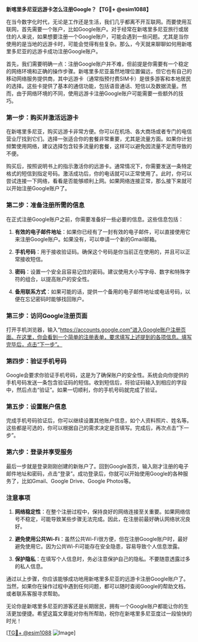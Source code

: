 **新喀里多尼亚远游卡怎么注册Google？【TG💪+ @esim1088】**

在当今数字化时代，无论是工作还是生活，我们几乎都离不开互联网。而要使用互联网，首先需要一个账户，比如Google账户。对于经常在新喀里多尼亚旅行或居住的人来说，如果想要注册一个Google账户，可能会遇到一些问题。尤其是当你使用的是当地的远游卡时，可能会觉得有些复杂。那么，今天就来聊聊如何用新喀里多尼亚的远游卡成功注册Google账户。

首先，我们需要明确一点：注册Google账户并不难，但前提是你需要有一个稳定的网络环境和正确的操作步骤。新喀里多尼亚虽然地理位置偏远，但它也有自己的移动网络服务提供商，其中远游卡（通常指预付费SIM卡）是很多游客和本地居民的选择。这些卡提供了基本的通信功能，包括语音通话、短信以及数据流量。然而，由于网络环境的不同，使用远游卡注册Google账户可能需要一些额外的技巧。

### 第一步：购买并激活远游卡

在新喀里多尼亚，购买远游卡非常方便。你可以在机场、各大商场或者专门的电信营业厅找到它们。选择一张适合你的套餐非常重要，尤其是流量方面。如果你计划频繁使用网络，建议选择包含较多流量的套餐，这样可以避免因流量不足而导致的不便。

购买后，按照说明书上的指示激活你的远游卡。通常情况下，你需要发送一条特定格式的短信到指定号码。激活成功后，你的电话就可以正常使用了。此时，你可以尝试连接一下网络，看看是否能够顺利上网。如果网络连接正常，那么接下来就可以开始注册Google账户了。

### 第二步：准备注册所需的信息

在正式注册Google账户之前，你需要准备好一些必要的信息。这些信息包括：

1. **有效的电子邮件地址**：如果你已经有了一封有效的电子邮件，可以直接使用它来注册Google账户。如果没有，可以申请一个新的Gmail邮箱。
   
2. **手机号码**：用于接收验证码。确保这个号码是你当前正在使用的，并且可以正常接收短信。
   
3. **密码**：设置一个安全且容易记住的密码。建议使用大小写字母、数字和特殊字符的组合，以提高账户的安全性。

4. **备用联系方式**：如果可能的话，提供一个备用的电子邮件地址或电话号码，以便在忘记密码时能够找回账户。

### 第三步：访问Google注册页面

打开手机浏览器，输入“https://accounts.google.com”进入Google账户注册页面。在这里，你会看到一个简单的注册表单，要求填写上述提到的各项信息。填写完毕后，点击“下一步”。

### 第四步：验证手机号码

Google会要求你验证手机号码，这是为了确保账户的安全性。系统会向你提供的手机号码发送一条包含验证码的短信。收到短信后，将验证码输入到相应的字段中，然后点击“验证”。如果一切顺利，你的手机号码就完成了验证。

### 第五步：设置账户信息

完成手机号码验证后，你可以继续设置其他账户信息，如个人资料照片、姓名等。这些都是可选的，你可以根据自己的需求决定是否填写。完成后，再次点击“下一步”。

### 第六步：登录并享受服务

最后一步就是登录刚刚创建的新账户了。回到Google首页，输入刚才注册的电子邮件地址和密码，点击“登录”。成功登录后，你就可以开始使用Google的各种服务了，比如Gmail、Google Drive、Google Photos等。

### 注意事项

1. **网络稳定性**：在整个注册过程中，保持良好的网络连接至关重要。如果网络信号不稳定，可能导致某些步骤无法完成。因此，在注册前最好确认网络状况良好。

2. **避免使用公共Wi-Fi**：虽然公共Wi-Fi很方便，但在注册Google账户时，最好避免使用它。因为公共Wi-Fi可能存在安全隐患，容易导致个人信息泄露。

3. **保护隐私**：在填写个人信息时，务必注意保护自己的隐私。不要随意透露过多的私人信息。

通过以上步骤，你应该能够成功地用新喀里多尼亚的远游卡注册Google账户了。当然，如果你在操作过程中遇到任何问题，都可以随时查阅Google的帮助文档，或者联系客服寻求帮助。

无论你是新喀里多尼亚的游客还是长期居民，拥有一个Google账户都能让你的生活更加便捷。希望这篇文章能对你有所帮助，祝你在新喀里多尼亚度过一段愉快的时光！

[[TG💪+ @esim1088](https://t.me/s/esim1088) ![Image](https://i.postimg.cc/4NQfJmqS/Snipaste-2025-05-13-00-14-12.png)]